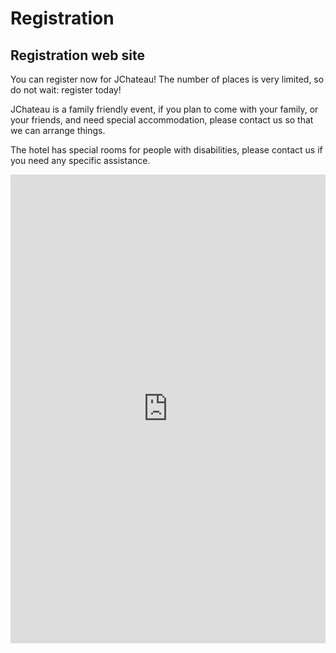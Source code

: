 # Registration

<!-- MACRO{snippet|debug=false|ignoreDownloadError=false|verbatim=false|file=src/site/resources/fragments/breadcrum.snippet.html} -->

## Registration web site

You can register now for JChateau! The number of places is very limited, so do not wait: register today!

JChateau is a family friendly event, if you plan to come with your family, or your friends, and need special accommodation, please contact us so that we can arrange things. 

The hotel has special rooms for people with disabilities, please contact us if you need any specific assistance. 

<iframe id="haWidget" allowtransparency="true" scrolling="auto" src="https://www.helloasso.com/associations/bjpc/evenements/jchateau-2022-2/widget" style="width: 100%; height: 750px; border: none;"></iframe>
